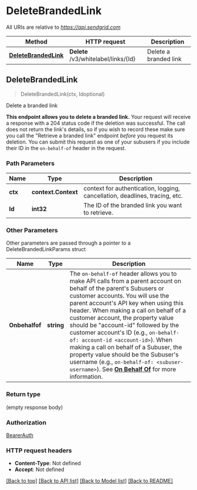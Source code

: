 # DeleteBrandedLink

All URIs are relative to *https://api.sendgrid.com*

Method | HTTP request | Description
------------- | ------------- | -------------
[**DeleteBrandedLink**](DeleteBrandedLink.md#DeleteBrandedLink) | **Delete** /v3/whitelabel/links/{Id} | Delete a branded link



## DeleteBrandedLink

> DeleteBrandedLink(ctx, Idoptional)

Delete a branded link

**This endpoint allows you to delete a branded link.**  Your request will receive a response with a 204 status code if the deletion was successful. The call does not return the link's details, so if you wish to record these make sure you call the  \"Retrieve a branded link\" endpoint *before* you request its deletion.  You can submit this request as one of your subusers if you include their ID in the `on-behalf-of` header in the request.

### Path Parameters


Name | Type | Description
------------- | ------------- | -------------
**ctx** | **context.Context** | context for authentication, logging, cancellation, deadlines, tracing, etc.
**Id** | **int32** | The ID of the branded link you want to retrieve.

### Other Parameters

Other parameters are passed through a pointer to a DeleteBrandedLinkParams struct


Name | Type | Description
------------- | ------------- | -------------
**Onbehalfof** | **string** | The `on-behalf-of` header allows you to make API calls from a parent account on behalf of the parent's Subusers or customer accounts. You will use the parent account's API key when using this header. When making a call on behalf of a customer account, the property value should be \"account-id\" followed by the customer account's ID (e.g., `on-behalf-of: account-id <account-id>`). When making a call on behalf of a Subuser, the property value should be the Subuser's username (e.g., `on-behalf-of: <subuser-username>`). See [**On Behalf Of**](https://docs.sendgrid.com/api-reference/how-to-use-the-sendgrid-v3-api/on-behalf-of) for more information.

### Return type

 (empty response body)

### Authorization

[BearerAuth](../README.md#BearerAuth)

### HTTP request headers

- **Content-Type**: Not defined
- **Accept**: Not defined

[[Back to top]](#) [[Back to API list]](../README.md#documentation-for-api-endpoints)
[[Back to Model list]](../README.md#documentation-for-models)
[[Back to README]](../README.md)


